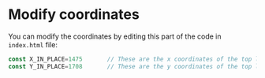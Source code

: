 # Modify coordinates
You can modify the coordinates by editing this part of the code in `index.html` file:

```js
const X_IN_PLACE=1475       // These are the x coordinates of the top left corner
const Y_IN_PLACE=1708       // These are the y coordinates of the top left corner
```


